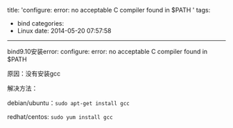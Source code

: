 title: 'configure: error: no acceptable C compiler found in $PATH '
tags:
  - bind
categories:
  - Linux
date: 2014-05-20 07:57:58
---

bind9.10安装error: configure: error: no acceptable C compiler found in $PATH

原因：没有安装gcc

解决方法：

debian/ubuntu：<code>sudo apt-get install gcc</code>

redhat/centos: <code>sudo yum install gcc</code>